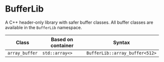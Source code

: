 # BufferLib
A C++ header-only library with safer buffer classes.
All buffer classes are available in the `BufferLib` namespace.

| Class | Based on container | Syntax |
| ---   | ---                | ---    |
| `array_buffer` | `std::array<>` | `BufferLib::array_buffer<512>` |
